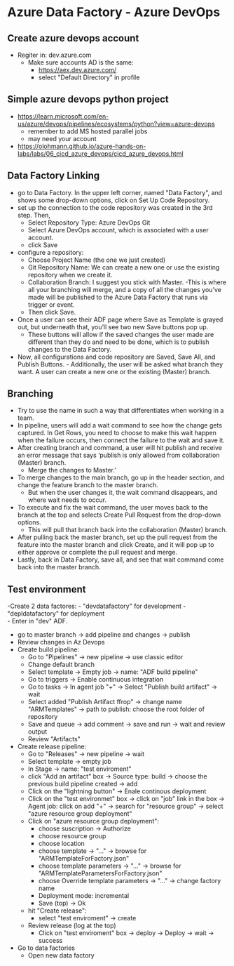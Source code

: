 # Azure Data Factory - Azure DevOps

## Create azure devops account
- Regiter in: dev.azure.com
	- Make sure accounts AD is the same: 
		- https://aex.dev.azure.com/
		- select "Default Directory" in profile

## Simple azure devops python project
- https://learn.microsoft.com/en-us/azure/devops/pipelines/ecosystems/python?view=azure-devops
	- remember to add MS hosted parallel jobs
	- may need your account
- https://olohmann.github.io/azure-hands-on-labs/labs/06_cicd_azure_devops/cicd_azure_devops.html

## Data Factory Linking
- go to Data Factory. In the upper left corner, named "Data Factory", and shows some drop-down options, click on Set Up Code Repository.
- set up the connection to the code repository was created in the 3rd step. Then,
	- Select Repository Type: Azure DevOps Git
	- Select Azure DevOps account, which is associated with a user account.
	- click Save
- configure a repository:
	- Choose Project Name (the one we just created)
	- Git Repository Name: We can create a new one or use the existing repository when we create it.
	- Collaboration Branch: I suggest you stick with Master. 
		-This is where all your branching will merge, and a copy of all the changes you’ve made will be published to the Azure Data Factory that runs via trigger or event.
	- Then click Save.
- Once a user can see their ADF page where Save as Template is grayed out, but underneath that, you’ll see two new Save buttons pop up. 
	- These buttons will allow if the saved changes the user made are different than they do and need to be done, which is to publish changes to the Data Factory.
- Now, all configurations and code repository are Saved, Save All, and Publish Buttons. 	- Additionally, the user will be asked what branch they want. A user can create a new one or the existing (Master) branch.

## Branching
- Try to use the name in such a way that differentiates when working in a team.
- In pipeline, users will add a wait command to see how the change gets captured. In Get Rows, you need to choose to make this wait happen when the failure occurs, then connect the failure to the wait and save it.
- After creating branch and command, a user will hit publish and receive an error message that says ‘publish is only allowed from collaboration (Master) branch. 
	- Merge the changes to Master.’
- To merge changes to the main branch, go up in the header section, and change the feature branch to the master branch. 
	- But when the user changes it, the wait command disappears, and where wait needs to occur.
- To execute and fix the wait command, the user moves back to the branch at the top and selects Create Pull Request from the drop-down options. 
	- This will pull that branch back into the collaboration (Master) branch.
- After pulling back the master branch, set up the pull request from the feature into the master branch and click Create, and it will pop up to either approve or complete the pull request and merge.
- Lastly, back in Data Factory, save all, and see that wait command come back into the master branch.

## Test environment
-Create 2 data factores: 
	- "devdatafactory"	for development
	- "depldatafactory" for deployment	
	- Enter in "dev" ADF.
- go to master branch -> add pipeline and changes -> publish
- Review changes in Az Devops
- Create build pipeline:
	- Go to "Pipelines" -> new pipeline -> use classic editor
	- Change default branch
	- Select template -> Empty job -> name: "ADF build pipeline"
	- Go to triggers -> Enable continuous integration
	- Go to tasks -> In agent job "+" -> Select "Publish build artifact" -> wait
	- Select added "Publish Artifact ffrop" -> change name "ARMTemplates" -> path to publish: choose the root folder of repository
	- Save and queue -> add comment -> save and run -> wait and review output
	- Review "Artifacts"
- Create release pipeline:
	- Go to "Releases" -> new pipeline -> wait
	- Select template -> empty job
	- In Stage -> name: "test enviroment"
	- click "Add an artifact" box -> Source type: build -> choose the previous build pipeline created -> add
	- Click on the "lightning button" -> Enale continous deployment
	- Click on the "test environmet" box -> click on "job" link in the box -> Agent job: click on add "+" -> search for "resource group" -> select "azure resource group deployment"
	- Click on "azure resource group deployment":
		- choose suscription -> Authorize
		- choose resource group
		- choose location
		- choose template -> "..." -> browse for "ARMTemplateForFactory.json"
		- choose template parameters -> "..." -> browse for "ARMTemplateParametersForFactory.json"
		- choose Override template parameters -> "..." -> change factory name
		- Deployment mode: incremental
		- Save (top) -> Ok
	- hit "Create release":
		- select "test enviroment" -> create
	- Review release (log at the top)
		- Click on "test enviroment" box -> deploy -> Deploy -> wait -> success
- Go to data factories
	- Open new data factory
